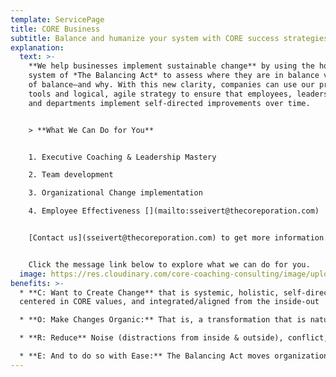 ```yaml
---
template: ServicePage
title: CORE Business
subtitle: Balance and humanize your system with CORE success strategies
explanation:
  text: >-
    **We help businesses implement sustainable change** by using the holistic
    system of *The Balancing Act* to assess where they are in balance versus out
    of balance—and why. With this new clarity, companies can use our pragmatic
    tools and logical, agile strategy to ensure that employees, leaders, teams,
    and departments implement self-directed improvements over time.


    > **What We Can Do for You**


    1. Executive Coaching & Leadership Mastery

    2. Team development

    3. Organizational Change implementation

    4. Employee Effectiveness [](mailto:sseivert@thecoreporation.com)


    [Contact us](sseivert@thecoreporation.com) to get more information about powerfully transforming your company from the CORE. We offer one-on-one executive coaching, leadership consultations, plus excellent business seminars that are guaranteed to increase productivity, reduce on-the-job stress, eliminate resistance and procrastination for tackling difficult tasks, and encourage every person, at every level of the company, to take full responsibility for outcomes.


    Click the message link below to explore what we can do for you.
  image: https://res.cloudinary.com/core-coaching-consulting/image/upload/v1629577636/BusinessPage_for_Website_bwrwyb.jpg
benefits: >-
  * **C: Want to Create Change** that is systemic, holistic, self-directed,
  centered in CORE values, and integrated/aligned from the inside-out

  * **O: Make Changes Organic:** That is, a transformation that is natural, easy-to-understand, and based on principles that have historically proven effective for individuals, leaders, teams & organizations

  * **R: Reduce** Noise (distractions from inside & outside), conflict, stress, second-guessing, wasted effort, long-standing obstacles & avoidable self-sabotage.

  * **E: And to do so with Ease:** The Balancing Act moves organizations, teams, and leaders from unease or disease into lasting Ease, Flow, Synergy--and sets the direction of an upward evolutionary spiral.
---
```


